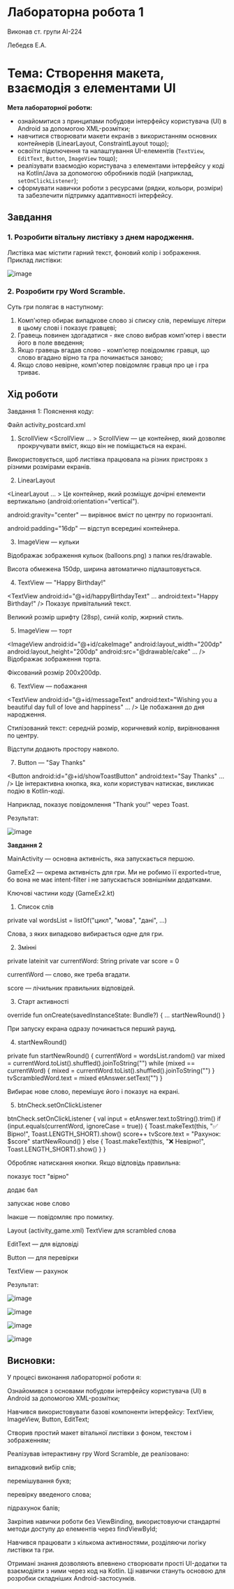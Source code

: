 
# Лабораторна робота 1

Виконав ст. групи АІ-224

Лебедєв Е.А.

# Тема: **Створення макета, взаємодія з елементами UI**

**Мета лабораторної роботи:**

- ознайомитися з принципами побудови інтерфейсу користувача (UI) в Android за допомогою XML-розмітки;
- навчитися створювати макети екранів з використанням основних контейнерів (LinearLayout, ConstraintLayout тощо);
- освоїти підключення та налаштування UI-елементів (`TextView`, `EditText`, `Button`, `ImageView` тощо);
- реалізувати взаємодію користувача з елементами інтерфейсу у коді на Kotlin/Java за допомогою обробників подій (наприклад, `setOnClickListener`);
- сформувати навички роботи з ресурсами (рядки, кольори, розміри) та забезпечити підтримку адаптивності інтерфейсу.

## **Завдання**

### 1. **Розробити вітальну листівку з днем народження.**

Листівка має містити гарний текст, фоновий колір і зображення. Приклад листівки:

![image](https://github.com/user-attachments/assets/3fe91a2b-7eab-4e67-a520-71ddddb2c3cf)


### 2. **Розробити гру Word Scramble.**

Суть гри полягає в наступному:

1. Комп'ютер обирає випадкове слово зі списку слів, перемішує літери в цьому слові і показує гравцеві;
2. Гравець повинен здогадатися - яке слово вибрав комп'ютер і ввести його в поле введення;
3. Якщо гравець вгадав слово - комп’ютер повідомляє гравця, що слово вгадано вірно та гра починається заново;
4. Якщо слово невірне, комп'ютер повідомляє гравця про це і гра триває.


## **Хід роботи**

Завдання 1:
Пояснення коду:

Файл activity_postcard.xml

 1) ScrollView
<ScrollView ... >
ScrollView — це контейнер, який дозволяє прокручувати вміст, якщо він не поміщається на екрані.

Використовується, щоб листівка працювала на різних пристроях з різними розмірами екранів.

2) LinearLayout

<LinearLayout ... >
Це контейнер, який розміщує дочірні елементи вертикально (android:orientation="vertical").

android:gravity="center" — вирівнює вміст по центру по горизонталі.

android:padding="16dp" — відступ всередині контейнера.

3) ImageView — кульки

<ImageView
    android:id="@+id/balloonsImage"
    android:layout_width="wrap_content"
    android:layout_height="150dp"
    android:src="@drawable/balloons"
    android:contentDescription="Balloons" />
Відображає зображення кульок (balloons.png) з папки res/drawable.

Висота обмежена 150dp, ширина автоматично підлаштовується.

4) TextView — "Happy Birthday!"

<TextView
    android:id="@+id/happyBirthdayText"
    ...
    android:text="Happy Birthday!" />
Показує привітальний текст.

Великий розмір шрифту (28sp), синій колір, жирний стиль.

5) ImageView — торт

<ImageView
    android:id="@+id/cakeImage"
    android:layout_width="200dp"
    android:layout_height="200dp"
    android:src="@drawable/cake"
    ... />
Відображає зображення торта.

Фіксований розмір 200x200dp.

6) TextView — побажання

<TextView
    android:id="@+id/messageText"
    android:text="Wishing you a beautiful day full of love and happiness"
    ...
/>
Це побажання до дня народження.

Стилізований текст: середній розмір, коричневий колір, вирівнювання по центру.

Відступи додають простору навколо.

7) Button — "Say Thanks"

<Button
    android:id="@+id/showToastButton"
    android:text="Say Thanks"
    ...
/>
Це інтерактивна кнопка, яка, коли користувач натискає, викликає подію в Kotlin-коді.

Наприклад, показує повідомлення "Thank you!" через Toast.

Результат:

![image](https://github.com/user-attachments/assets/5d232600-6531-4f49-b589-28b3747375b2)



**Завдання 2**

MainActivity — основна активність, яка запускається першою.

GameEx2 — окрема активність для гри. Ми не робимо її exported=true, бо вона не має intent-filter і не запускається зовнішніми додатками.

Ключові частини коду (GameEx2.kt)

1. Список слів

private val wordsList = listOf("цикл", "мова", "дані", ...)

Слова, з яких випадково вибирається одне для гри.

2. Змінні

private lateinit var currentWord: String
private var score = 0

currentWord — слово, яке треба вгадати.

score — лічильник правильних відповідей.


3. Старт активності

override fun onCreate(savedInstanceState: Bundle?) {
    ...
    startNewRound()
}

При запуску екрана одразу починається перший раунд.


4. startNewRound()

private fun startNewRound() {
    currentWord = wordsList.random()
    var mixed = currentWord.toList().shuffled().joinToString("")
    while (mixed == currentWord) {
        mixed = currentWord.toList().shuffled().joinToString("")
    }
    tvScrambledWord.text = mixed
    etAnswer.setText("")
}

Вибирає нове слово, перемішує його і показує на екрані.


5. btnCheck.setOnClickListener

btnCheck.setOnClickListener {
    val input = etAnswer.text.toString().trim()
    if (input.equals(currentWord, ignoreCase = true)) {
        Toast.makeText(this, "✅ Вірно!", Toast.LENGTH_SHORT).show()
        score++
        tvScore.text = "Рахунок: $score"
        startNewRound()
    } else {
        Toast.makeText(this, "❌ Невірно!", Toast.LENGTH_SHORT).show()
    }
}

Обробляє натискання кнопки. Якщо відповідь правильна:

показує тост "вірно"

додає бал

запускає нове слово

Інакше — повідомляє про помилку.

 Layout (activity_game.xml)
TextView для scrambled слова

EditText — для відповіді

Button — для перевірки

TextView — рахунок

Результат:

![image](https://github.com/user-attachments/assets/8319ac75-2c85-4eb7-a857-4d7e8ad63b8a)

![image](https://github.com/user-attachments/assets/dd912917-9735-466c-805f-639f483a0dc4)

![image](https://github.com/user-attachments/assets/6c3205ed-72d2-4e01-84b8-0e6d1f129808)

![image](https://github.com/user-attachments/assets/91736f46-8aef-4bac-968b-cd3bda337e94)

## **Висновки:**
У процесі виконання лабораторної роботи я:

Ознайомився з основами побудови інтерфейсу користувача (UI) в Android за допомогою XML-розмітки;

Навчився використовувати базові компоненти інтерфейсу: TextView, ImageView, Button, EditText;

Створив простий макет вітальної листівки з фоном, текстом і зображенням;

Реалізував інтерактивну гру Word Scramble, де реалізовано:

випадковий вибір слів;

перемішування букв;

перевірку введеного слова;

підрахунок балів;

Закріпив навички роботи без ViewBinding, використовуючи стандартні методи доступу до елементів через findViewById;

Навчився працювати з кількома активностями, розділяючи логіку листівки та гри.

Отримані знання дозволяють впевнено створювати прості UI-додатки та взаємодіяти з ними через код на Kotlin. Ці навички стануть основою для розробки складніших Android-застосунків.
